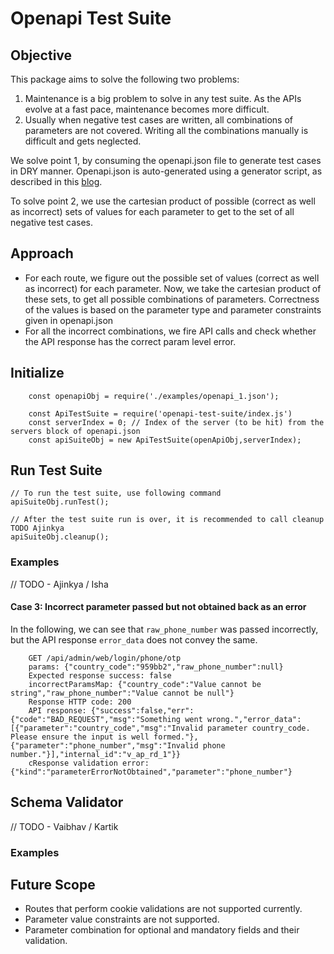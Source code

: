 # Openapi Test Suite

## Objective
This package aims to solve the following two problems:
1. Maintenance is a big problem to solve in any test suite. As the APIs evolve at a fast pace, maintenance becomes more difficult.
2. Usually when negative test cases are written, all combinations of parameters are not covered. Writing all the combinations manually is difficult and gets neglected.

We solve point 1, by consuming the openapi.json file to generate test cases in DRY manner.
Openapi.json is auto-generated using a generator script, as described in this [blog](https://plgworks.com/blog/dry-api-docs-and-validations/).

To solve point 2, we use the cartesian product of possible (correct as well as incorrect) sets of values for each parameter to get to the set of all negative test cases.

## Approach
- For each route, we figure out the possible set of values (correct as well as incorrect) for each parameter. Now, we take the 
   cartesian product of these sets, to get all possible combinations of parameters. Correctness of the values is based 
   on the parameter type and parameter constraints given in openapi.json
- For all the incorrect combinations, we fire API calls and check whether the API response has the correct param level error.

## Initialize

```
    const openapiObj = require('./examples/openapi_1.json');
    
    const ApiTestSuite = require('openapi-test-suite/index.js')
    const serverIndex = 0; // Index of the server (to be hit) from the servers block of openapi.json
    const apiSuiteObj = new ApiTestSuite(openApiObj,serverIndex);
```

## Run Test Suite
```
// To run the test suite, use following command
apiSuiteObj.runTest();

// After the test suite run is over, it is recommended to call cleanup TODO Ajinkya
apiSuiteObj.cleanup();
```

### Examples
// TODO - Ajinkya / Isha

#### Case 3: Incorrect parameter passed but not obtained back as an error
In the following, we can see that `raw_phone_number` was passed incorrectly, but the API response `error_data` does not convey the same.
```
    GET /api/admin/web/login/phone/otp 
    params: {"country_code":"959bb2","raw_phone_number":null} 
    Expected response success: false 
    incorrectParamsMap: {"country_code":"Value cannot be string","raw_phone_number":"Value cannot be null"} 
    Response HTTP code: 200 
    API response: {"success":false,"err":{"code":"BAD_REQUEST","msg":"Something went wrong.","error_data":[{"parameter":"country_code","msg":"Invalid parameter country_code.  Please ensure the input is well formed."},{"parameter":"phone_number","msg":"Invalid phone number."}],"internal_id":"v_ap_rd_1"}} 
    cResponse validation error: {"kind":"parameterErrorNotObtained","parameter":"phone_number"} 
```

## Schema Validator
// TODO - Vaibhav / Kartik

### Examples

## Future Scope
- Routes that perform cookie validations are not supported currently.
- Parameter value constraints are not supported.
- Parameter combination for optional and mandatory fields and their validation.
